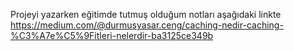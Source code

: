 Projeyi yazarken eğitimde tutmuş olduğum notları aşağıdaki linkte
https://medium.com/@durmusyasar.ceng/caching-nedir-caching-%C3%A7e%C5%9Fitleri-nelerdir-ba3125ce349b
